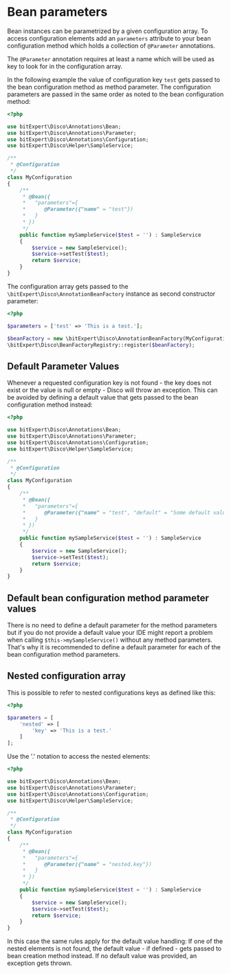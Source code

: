 # Bean parameters

Bean instances can be parametrized by a given configuration array. To
access configuration elements add an ```parameters``` attribute to your
bean configuration method which holds a collection of ```@Parameter```
annotations.

The ```@Parameter``` annotation requires at least a name which will be
used as key to look for in the configuration array.

In the following example the value of configuration key `test` gets passed
to the bean configuration method as method parameter. The configuration
parameters are passed in the same order as noted to the bean configuration
method:

```php
<?php

use bitExpert\Disco\Annotations\Bean;
use bitExpert\Disco\Annotations\Parameter;
use bitExpert\Disco\Annotations\Configuration;
use bitExpert\Disco\Helper\SampleService;

/**
 * @Configuration
 */
class MyConfiguration
{
    /**
     * @Bean({
     *   "parameters"={
     *      @Parameter({"name" = "test"})
     *   }
     * })
     */
    public function mySampleService($test = '') : SampleService
    {
        $service = new SampleService();
        $service->setTest($test);
        return $service;
    }
}
```

The configuration array gets passed to the `\bitExpert\Disco\AnnotationBeanFactory`
instance as second constructor parameter:

```php
<?php

$parameters = ['test' => 'This is a test.'];

$beanFactory = new \bitExpert\Disco\AnnotationBeanFactory(MyConfiguration::class, $parameters);
\bitExpert\Disco\BeanFactoryRegistry::register($beanFactory);
```

## Default Parameter Values

Whenever a requested configuration key is not found - the key does not
exist or the value is null or empty - Disco will throw an exception. This
can be avoided by defining a default value that gets passed to the bean
configuration method instead:

```php
<?php

use bitExpert\Disco\Annotations\Bean;
use bitExpert\Disco\Annotations\Parameter;
use bitExpert\Disco\Annotations\Configuration;
use bitExpert\Disco\Helper\SampleService;

/**
 * @Configuration
 */
class MyConfiguration
{
    /**
     * @Bean({
     *   "parameters"={
     *      @Parameter({"name" = "test", "default" = "Some default value"})
     *   }
     * })
     */
    public function mySampleService($test = '') : SampleService
    {
        $service = new SampleService();
        $service->setTest($test);
        return $service;
    }
}
```

## Default bean configuration method parameter values

There is no need to define a default parameter for the method parameters
but if you do not provide a default value your IDE might report a problem
when calling `$this->mySampleService()` without any method parameters.
That's why it is recommended to define a default parameter for each of the
bean configuration method parameters.

## Nested configuration array

This is possible to refer to nested configurations keys as defined like
this:

```php
<?php

$parameters = [
    'nested' => [
        'key' => 'This is a test.'
    ]
];

```

Use the '.' notation to access the nested elements:

```php
<?php

use bitExpert\Disco\Annotations\Bean;
use bitExpert\Disco\Annotations\Parameter;
use bitExpert\Disco\Annotations\Configuration;
use bitExpert\Disco\Helper\SampleService;

/**
 * @Configuration
 */
class MyConfiguration
{
    /**
     * @Bean({
     *   "parameters"={
     *      @Parameter({"name" = "nested.key"})
     *   }
     * })
     */
    public function mySampleService($test = '') : SampleService
    {
        $service = new SampleService();
        $service->setTest($test);
        return $service;
    }
}
```

In this case the same rules apply for the default value handling: If one
of the nested elements is not found, the default value - if defined - gets
passed to bean creation method instead. If no default value was provided,
an exception gets thrown.
